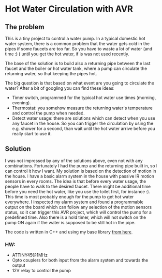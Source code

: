 # Hot Water Circulation with AVR

## The problem
This is a tiny project to control a water pump. In a typical domestic hot water system, there is a common problem that the water gets cold in the pipes if some faucets are too far. So you have to waste a lot of water (and time :) ) until you get the hot water, if is was not used recently.

The base of the solution is to build also a returning pipe between the last faucet and the boiler or hot water tank, where a pump can circulate the returning water, so that keeping the pipes hot.

The big question is that based on what event are you going to circulate the water? After a bit of googling you can find these ideas:
* Timer switch, programmed for the typical hot water use times (morning, evening).
* Thermostat: you somehow measure the returning water's temperature and control the pump when needed.
* Detect water usage: there are solutions which can detect when you use any faucet in the house. So you can trigger the circulation by using the e.g. shower for a second, than wait until the hot water arrive before you really start to use it.

## Solution
I was not impressed by any of the solutions above, even not with any combinations. Fortunately I had the pump and the returning pipe built in, so I can control it how I want.
My solution is based on the detection of motion in the house. I have a basic alarm system in the house with passive IR motion sensors in every rooms. The idea is that before every water usage, the people have to walk to the desired faucet. There might be additional time before you need the hot water, like you use the toilet first, for instance :). This time is most probably enough for the pump to get hot water everywhere.
I inspected my alarm system and found a programmable output on the board which can follow any selection of the motion sensors status, so it can trigger this AVR project, which will control the pump for a predefined time.
Also there is a hold timer, which will not switch on the pump ON again if the water is supposed to be still hot in the pipe.

The code is written in C++ and using my base library [from here](https://github.com/libesz/AvrCppBaseLib).

### HW:
* ATTINY45@1MHz
* Opto couplers for both input from the alarm system and towards the output
* 12V relay to control the pump
